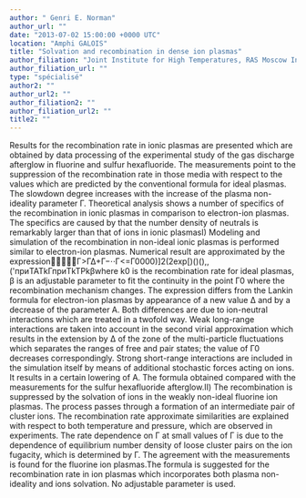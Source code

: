 ```yaml
---
author: " Genri E. Norman"
author_url: ""
date: "2013-07-02 15:00:00 +0000 UTC"
location: "Amphi GALOIS"
title: "Solvation and recombination in dense ion plasmas"
author_filiation: "Joint Institute for High Temperatures, RAS Moscow Institute of Physics and Technology (State University)"
author_filiation_url: ""
type: "spécialisé"
author2: ""
author_url2: ""
author_filiation2: ""
author_filiation_url2: ""
title2: ""
---
```

Results for the recombination rate in ionic plasmas are presented which are obtained by data processing of the experimental study of the gas discharge afterglow in fluorine and sulfur hexafluoride. The measurements point to the suppression of the recombination rate in those media with respect to the values which are predicted by the conventional formula for ideal plasmas. The slowdown degree increases with the increase of the plasma non-ideality parameter Γ. Theoretical analysis shows a number of specifics of the recombination in ionic plasmas in comparison to electron-ion plasmas. The specifics are caused by that the number density of neutrals is remarkably larger than that of ions in ionic plasmasI) Modeling and simulation of the recombination in non-ideal ionic plasmas is performed similar to electron-ion plasmas. Numerical result are approximated by the expressionΓ&gt;ΓΔ+Γ−⋅⋅Γ&lt;=Γ0000)]2(2exp[)()(),,('приTATkГприTkTPkβwhere k0 is the recombination rate for ideal plasmas, β is an adjustable parameter to fit the continuity in the point Г0 where the recombination mechanism changes. The expression differs from the Lankin formula for electron-ion plasmas by appearance of a new value Δ and by a decrease of the parameter A. Both differences are due to ion-neutral interactions which are treated in a twofold way. Weak long-range interactions are taken into account in the second virial approximation which results in the extension by Δ of the zone of the multi-particle fluctuations which separates the ranges of free and pair states; the value of Г0 decreases correspondingly. Strong short-range interactions are included in the simulation itself by means of additional stochastic forces acting on ions. It results in a certain lowering of A. The formula obtained compared with the measurements for the sulfur hexafluoride afterglow.II) The recombination is suppressed by the solvation of ions in the weakly non-ideal fluorine ion plasmas. The process passes through a formation of an intermediate pair of cluster ions. The recombination rate approximate similarities are explained with respect to both temperature and pressure, which are observed in experiments. The rate dependence on Γ at small values of Γ is due to the dependence of equilibrium number density of loose cluster pairs on the ion fugacity, which is determined by Γ. The agreement with the measurements is found for the fluorine ion plasmas.The formula is suggested for the recombination rate in ion plasmas which incorporates both plasma non-ideality and ions solvation. No adjustable parameter is used.
